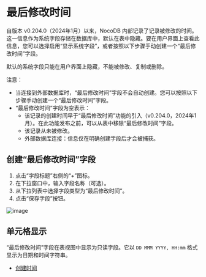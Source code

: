 # 最后修改时间

自版本 v0.204.0（2024年1月）以来，NocoDB 内部记录了记录被修改的时间。这一信息作为系统字段存储在数据库中，默认在表中隐藏。要在用户界面上查看此信息，您可以选择启用“显示系统字段”，或者按照以下步骤手动创建一个“最后修改时间”字段。

默认的系统字段只能在用户界面上隐藏，不能被修改、复制或删除。

注意：

- 当连接到外部数据库时，“最后修改时间”字段不会自动创建。您可以按照以下步骤手动创建一个“最后修改时间”字段。
- “最后修改时间”字段为空表示：
  - 该记录的创建时间早于“最后修改时间”功能的引入（v0.204.0，2024年1月）。在此功能发布之前，可以从表中移除“最后修改时间”字段。
  - 该记录从未被修改。
  - 外部数据库连接：信息仅在明确创建字段后才会被捕获。

## 创建“最后修改时间”字段

1. 点击“字段标题”右侧的“+”图标。
2. 在下拉窗口中，输入字段名称（可选）。
3. 从下拉列表中选择字段类型为“最后修改时间”。
4. 点击“保存字段”按钮。

![image](https://docs.nocodb.com/assets/images/last-modified-time-3c8c3e56b372f9ec22a98d8cf54a6072.png)

## 单元格显示

“最后修改时间”字段在表视图中显示为只读字段。它以 `DD MMM YYYY, HH:mm` 格式显示为日期和时间字符串。

- [创建时间](https://docs.nocodb.com/fields/field-types/date-time-based/created-time)